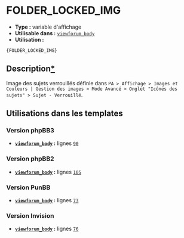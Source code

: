 # FOLDER_LOCKED_IMG
* __Type :__ variable d'affichage
* __Utilisable dans :__ [`viewforum_body`](../tpl/viewforum_body.md#readme)
* __Utilisation :__

```smarty
{FOLDER_LOCKED_IMG}
```

## Description[*](https://fa-tvars.appspot.com/var/FOLDER_LOCKED_IMG)
Image des sujets verrouillés définie dans `PA > Affichage > Images et Couleurs | Gestion des images > Mode Avancé > Onglet "Icônes des sujets" > Sujet - Verrouillé`.

## Utilisations dans les templates

### Version phpBB3
* __[`viewforum_body`](../tpl/viewforum_body.md#readme) :__ lignes [`90`](../src/prosilver/viewforum_body.tpl#L90)

### Version phpBB2
* __[`viewforum_body`](../tpl/viewforum_body.md#readme) :__ lignes [`105`](../src/subsilver/viewforum_body.tpl#L105)

### Version PunBB
* __[`viewforum_body`](../tpl/viewforum_body.md#readme) :__ lignes [`73`](../src/punbb/viewforum_body.tpl#L73)

### Version Invision
* __[`viewforum_body`](../tpl/viewforum_body.md#readme) :__ lignes [`76`](../src/invision/viewforum_body.tpl#L76)

